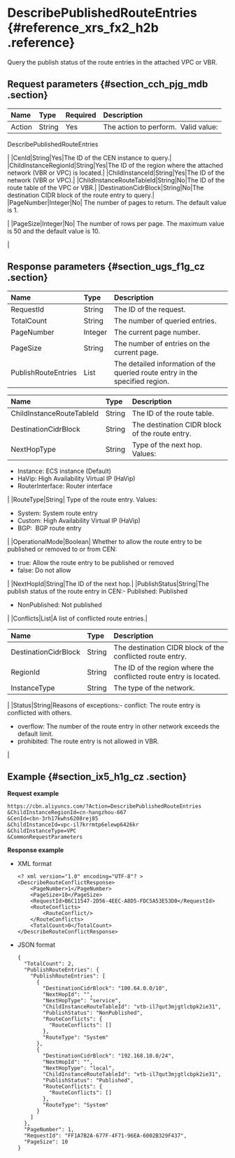 # DescribePublishedRouteEntries {#reference_xrs_fx2_h2b .reference}

Query the publish status of the route entries in the attached VPC or VBR.

## Request parameters {#section_cch_pjg_mdb .section}

|Name|Type|Required|Description|
|:---|:---|:-------|:----------|
|Action|String|Yes| The action to perform.  Valid value:

 DescribePublishedRouteEntries

 |
|CenId|String|Yes|The ID of the CEN instance to query.|
|ChildInstanceRegionId|String|Yes|The ID of the region where the attached network \(VBR or VPC\) is located.|
|ChildInstanceId|String|Yes|The ID of the network \(VBR or VPC\).|
|ChildInstanceRouteTableId|String|No|The ID of the route table of the VPC or VBR.|
|DestinationCidrBlock|String|No|The destination CIDR block of the route entry to query.|
|PageNumber|Integer|No| The number of pages to return. The default value is 1.

 |
|PageSize|Integer|No| The number of rows per page. The maximum value is 50 and the default value is 10.

 |

## Response parameters {#section_ugs_f1g_cz .section}

|Name|Type|Description|
|:---|:---|:----------|
|RequestId|String|The ID of the request.|
|TotalCount|String|The number of queried entries.|
|PageNumber|Integer|The current page number.|
|PageSize|String|The number of entries on the current page.|
|PublishRouteEntries|List|The detailed information of the queried route entry in the specified region.|

|Name|Type|Description|
|:---|:---|:----------|
|ChildInstanceRouteTableId|String|The ID of the route table.|
|DestinationCidrBlock|String|The destination CIDR block of the route entry.|
|NextHopType|String| Type of the next hop. Values:

-   Instance: ECS instance \(Default\)
-   HaVip: High Availability Virtual IP \(HaVip\)
-   RouterInterface: Router interface

 |
|RouteType|String| Type of the route entry. Values:

-   System: System route entry
-   Custom: High Availability Virtual IP \(HaVip\)
-   BGP:  BGP route entry

 |
|OperationalMode|Boolean| Whether to allow the route entry to be published or removed to or from CEN:

-   true: Allow the route entry to be published or removed
-   false: Do not allow

 |
|NextHopId|String|The ID of the next hop.|
|PublishStatus|String|The publish status of the route entry in CEN:-   Published: Published
-   NonPublished: Not published

|
|Conflicts|List|A list of conflicted route entries.|

|Name|Type|Description|
|:---|:---|:----------|
|DestinationCidrBlock|String|The destination CIDR block of the conflicted route entry.|
|RegionId|String|The ID of the region where the conflicted route entry is located.|
|InstanceType|String| The type of the network.

 |
|Status|String|Reasons of exceptions:-   conflict: The route entry is conflicted with others.
-   overflow: The number of the route entry in other network exceeds the default limit.
-   prohibited: The route entry is not allowed in VBR.

|

## Example {#section_ix5_h1g_cz .section}

**Request example**

``` {#createVPCpub}
https://cbn.aliyuncs.com/?Action=DescribePublishedRouteEntries
&ChildInstanceRegionId=cn-hangzhou-667
&CenId=cbn-3rh17kwhs6208rej85
&ChildInstanceId=vpc-il7krrmtp6elewp6426kr
&ChildInstanceType=VPC
&CommonRequestParameters
```

**Response example**

-   XML format

    ```
    <? xml version="1.0" encoding="UTF-8"? >
    <DescribeRouteConflictResponse>
        <PageNumber>1</PageNumber>
        <PageSize>10</PageSize>
        <RequestId>B6C11547-2D56-4EEC-A8D5-FDC5A53E53D0</RequestId>
        <RouteConflicts>
            <RouteConflict/>
        </RouteConflicts>
        <TotalCount>0</TotalCount>
    </DescribeRouteConflictResponse>
    ```

-   JSON format

    ```
    {
      "TotalCount": 2, 
      "PublishRouteEntries": {
        "PublishRouteEntries": [
          {
            "DestinationCidrBlock": "100.64.0.0/10", 
            "NextHopId": "", 
            "NextHopType": "service", 
            "ChildInstanceRouteTableId": "vtb-il7qut3mjgtlcbpk2ie31", 
            "PublishStatus": "NonPublished", 
            "RouteConflicts": {
              "RouteConflicts": []
            }, 
            "RouteType": "System"
          }, 
          {
            "DestinationCidrBlock": "192.168.10.0/24", 
            "NextHopId": "", 
            "NextHopType": "local", 
            "ChildInstanceRouteTableId": "vtb-il7qut3mjgtlcbpk2ie31", 
            "PublishStatus": "Published", 
            "RouteConflicts": {
              "RouteConflicts": []
            }, 
            "RouteType": "System"
          }
        ]
      }, 
      "PageNumber": 1, 
      "RequestId": "FF1A7B2A-677F-4F71-96EA-6002B329F437", 
      "PageSize": 10
    }
    ```


